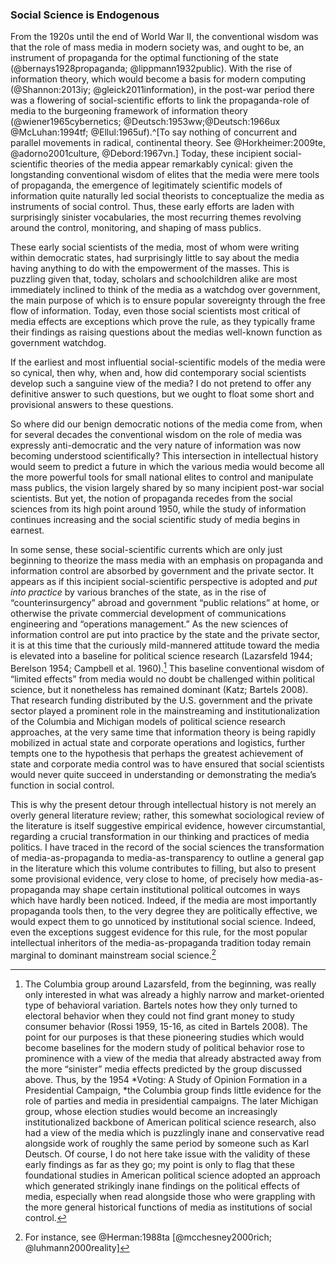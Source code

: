 ### Social Science is Endogenous

From the 1920s until the end of World War II, the conventional wisdom
was that the role of mass media in modern society was, and ought to be,
an instrument of propaganda for the optimal functioning of the state
(@bernays1928propaganda; @lippmann1932public). With the rise of
information theory, which would become a basis for modern computing
(@Shannon:2013iy; @gleick2011information), in the post-war period there
was a flowering of social-scientific efforts to link the propaganda-role
of media to the burgeoning framework of information theory
(@wiener1965cybernetics; @Deutsch:1953ww;@Deutsch:1966ux
@McLuhan:1994tf; @Ellul:1965uf).^[To say nothing of concurrent and
parallel movements in radical, continental theory. See @Horkheimer:2009te,
@adorno2001culture, @Debord:1967vn.] Today, these incipient
social-scientific theories of the media appear remarkably cynical: given
the longstanding conventional wisdom of elites that the media were mere
tools of propaganda, the emergence of legitimately scientific models of
information quite naturally led social theorists to conceptualize the
media as instruments of social control. Thus, these early efforts are
laden with surprisingly sinister vocabularies, the most recurring themes
revolving around the control, monitoring, and shaping of mass publics.

These early social scientists of the media, most of whom were writing
within democratic states, had surprisingly little to say about the media
having anything to do with the empowerment of the masses. This is
puzzling given that, today, scholars and schoolchildren alike are most
immediately inclined to think of the media as a watchdog over
government, the main purpose of which is to ensure popular sovereignty
through the free flow of information. Today, even those social
scientists most critical of media effects are exceptions which prove the
rule, as they typically frame their findings as raising questions about
the medias well-known function as government watchdog.

If the earliest and most influential social-scientific models of the
media were so cynical, then why, when and, how did contemporary social
scientists develop such a sanguine view of the media? I do not pretend
to offer any definitive answer to such questions, but we ought to
float some short and provisional answers to these questions. 

So where did our benign democratic notions of the media come from, when
for several decades the conventional wisdom on the role of media was
expressly anti-democratic and the very nature of information was now
becoming understood scientifically? This intersection in intellectual
history would seem to predict a future in which the various media would
become all the more powerful tools for small national elites to control
and manipulate mass publics, the vision largely shared by so many
incipient post-war social scientists. But yet, the notion of propaganda
recedes from the social sciences from its high point around 1950, while
the study of information continues increasing and the social scientific
study of media begins in earnest.

In some sense, these social-scientific currents which are only just
beginning to theorize the mass media with an emphasis on propaganda and
information control are absorbed by government and the private sector.
It appears as if this incipient social-scientific perspective is adopted
and *put into practice* by various branches of the state, as in the rise
of “counterinsurgency” abroad and government “public relations” at home,
or otherwise the private commercial development of communications
engineering and “operations management.” As the new sciences of
information control are put into practice by the state and the private
sector, it is at this time that the curiously mild-mannered attitude
toward the media is elevated into a baseline for political science
research (Lazarsfeld 1944; Berelson 1954; Campbell et al. 1960).[^2]
This baseline conventional wisdom of “limited effects” from media would
no doubt be challenged within political science, but it nonetheless has
remained dominant (Katz; Bartels 2008). That research funding
distributed by the U.S. government and the private sector played a
prominent role in the mainstreaming and institutionalization of the
Columbia and Michigan models of political science research approaches,
at the very same time that information theory is being rapidly mobilized
in actual state and corporate operations and logistics, further tempts
one to the hypothesis that perhaps the greatest achievement of state and
corporate media control was to have ensured that social scientists would
never quite succeed in understanding or demonstrating the media’s
function in social control.

This is why the present detour through intellectual history is not
merely an overly general literature review; rather, this somewhat
sociological review of the literature is itself suggestive empirical
evidence, however circumstantial, regarding a crucial transformation in
our thinking and practices of media politics. I have traced in the
record of the social sciences the transformation of media-as-propaganda
to media-as-transparency to outline a general gap in the literature
which this volume contributes to filling, but also to present some
provisional evidence, very close to home, of precisely how
media-as-propaganda may shape certain institutional political outcomes
in ways which have hardly been noticed. Indeed, if the media are most
importantly propaganda tools then, to the very degree they are
politically effective, we would expect them to go unnoticed by
institutional social science. Indeed, even the exceptions suggest
evidence for this rule, for the most popular intellectual inheritors of
the media-as-propaganda tradition today remain marginal to dominant
mainstream social science.[^3]


[^2]: The Columbia group around Lazarsfeld, from the beginning, was
    really only interested in what was already a highly narrow and
    market-oriented type of behavioral variation. Bartels notes how they
    only turned to electoral behavior when they could not find grant
    money to study consumer behavior (Rossi 1959, 15-16, as cited in
    Bartels 2008). The point for our purposes is that these pioneering
    studies which would become baselines for the modern study of
    political behavior rose to prominence with a view of the media that
    already abstracted away from the more “sinister” media effects
    predicted by the group discussed above. Thus, by the 1954 *Voting: A
    Study of Opinion Formation in a Presidential Campaign, *the Columbia
    group finds little evidence for the role of parties and media in
    presidential campaigns. The later Michigan group, whose election
    studies would become an increasingly institutionalized backbone of
    American political science research, also had a view of the media
    which is puzzlingly inane and conservative read alongside work of
    roughly the same period by someone such as Karl Deutsch. Of course,
    I do not here take issue with the validity of these early findings
    as far as they go; my point is only to flag that these foundational
    studies in American political science adopted an approach which
    generated strikingly inane findings on the political effects of
    media, especially when read alongside those who were grappling with
    the more general historical functions of media as institutions of
    social control.

[^3]: For instance, see @Herman:1988ta
    [@mcchesney2000rich; @luhmann2000reality]
